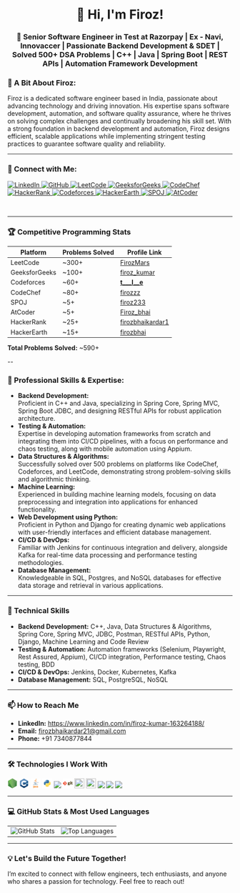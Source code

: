<h1 align="center">👋 Hi, I'm Firoz!</h1>
<h3 align="center">
  🚀 Senior Software Engineer in Test at Razorpay | Ex - Navi, Innovaccer  
  | Passionate Backend Development & SDET | Solved 500+ DSA Problems  
  | C++ | Java | Spring Boot | REST APIs | Automation Framework Development  
</h3>

### 🌟 A Bit About Firoz:
Firoz is a dedicated software engineer based in India, passionate about advancing technology and driving innovation. His expertise spans software development, automation, and software quality assurance, where he thrives on solving complex challenges and continually broadening his skill set. With a strong foundation in backend development and automation, Firoz designs efficient, scalable applications while implementing stringent testing practices to guarantee software quality and reliability.

---

### 🔗 Connect with Me:
<p align="left">
  <a href="https://www.linkedin.com/in/firoz-kumar-163264188/" title="LinkedIn">
    <img alt="LinkedIn" width="30" src="https://cdn.jsdelivr.net/npm/simple-icons@v3/icons/linkedin.svg" />
  </a>
  <a href="https://github.com/Firoz-Thakur" title="GitHub">
    <img alt="GitHub" width="30" src="https://cdn.jsdelivr.net/npm/simple-icons@v3/icons/github.svg" />
  </a>
  <a href="https://leetcode.com/u/FirozMars/" title="LeetCode">
    <img alt="LeetCode" width="30" src="https://cdn.jsdelivr.net/npm/simple-icons@v3/icons/leetcode.svg" />
  </a>
  <a href="https://www.geeksforgeeks.org/user/firoz_kumar/" title="GeeksforGeeks">
    <img alt="GeeksforGeeks" width="30" src="https://cdn.jsdelivr.net/npm/simple-icons@v3/icons/geeksforgeeks.svg" />
  </a>
  <a href="https://www.codechef.com/users/firozzz" title="CodeChef">
    <img alt="CodeChef" width="30" src="https://cdn.jsdelivr.net/npm/simple-icons@v3/icons/codechef.svg" />
  </a>
  <a href="https://www.hackerrank.com/firozbhaikardar1" title="HackerRank">
    <img alt="HackerRank" width="30" src="https://cdn.jsdelivr.net/npm/simple-icons@v3/icons/hackerrank.svg" />
  </a>
  <a href="https://codeforces.com/profile/__t___l__e__" title="Codeforces">
    <img alt="Codeforces" width="30" src="https://cdn.jsdelivr.net/npm/simple-icons@v3/icons/codeforces.svg" />
  </a>
  <a href="https://www.hackerearth.com/@firozbhai/" title="HackerEarth">
    <img alt="HackerEarth" width="30" src="https://cdn.jsdelivr.net/npm/simple-icons@v3/icons/hackerearth.svg" />
  </a>
  <a href="https://www.spoj.com/users/firoz233/" title="SPOJ">
    <img alt="SPOJ" width="30" src="https://cdn.jsdelivr.net/npm/simple-icons@v3/icons/spoj.svg" />
  </a>
  <a href="https://atcoder.jp/users/Firoz_bhai" title="AtCoder">
    <img alt="AtCoder" width="30" src="https://cdn.jsdelivr.net/npm/simple-icons@v3/icons/atcoder.svg" />
  </a>
</p>
<br clear="left"/>

---

### 🏆 Competitive Programming Stats

| Platform       | Problems Solved | Profile Link                                         |
|----------------|-----------------|------------------------------------------------------|
| LeetCode       | ~300+           | [FirozMars](https://leetcode.com/u/FirozMars/)       |
| GeeksforGeeks  | ~100+           | [firoz_kumar](https://www.geeksforgeeks.org/user/firoz_kumar/) |
| Codeforces     | ~60+            | [__t___l__e__](https://codeforces.com/profile/__t___l__e__) |
| CodeChef       | ~80+            | [firozzz](https://www.codechef.com/users/firozzz)     |
| SPOJ           | ~5+             | [firoz233](https://www.spoj.com/users/firoz233/)      |
| AtCoder        | ~5+             | [Firoz_bhai](https://atcoder.jp/users/Firoz_bhai)     |
| HackerRank     | ~25+            | [firozbhaikardar1](https://www.hackerrank.com/firozbhaikardar1) |
| HackerEarth    | ~15+            | [firozbhai](https://www.hackerearth.com/@firozbhai/)  |

**Total Problems Solved:** ~590+

--

### 🧠 Professional Skills & Expertise:

- **Backend Development:**  
  Proficient in C++ and Java, specializing in Spring Core, Spring MVC, Spring Boot JDBC, and designing RESTful APIs for robust application architecture.
- **Testing & Automation:**  
  Expertise in developing automation frameworks from scratch and integrating them into CI/CD pipelines, with a focus on performance and chaos testing, along with mobile automation using Appium.
- **Data Structures & Algorithms:**  
  Successfully solved over 500 problems on platforms like CodeChef, Codeforces, and LeetCode, demonstrating strong problem-solving skills and algorithmic thinking.
- **Machine Learning:**  
  Experienced in building machine learning models, focusing on data preprocessing and integration into applications for enhanced functionality.
- **Web Development using Python:**  
  Proficient in Python and Django for creating dynamic web applications with user-friendly interfaces and efficient database management.
- **CI/CD & DevOps:**  
  Familiar with Jenkins for continuous integration and delivery, alongside Kafka for real-time data processing and performance testing methodologies.
- **Database Management:**  
  Knowledgeable in SQL, Postgres, and NoSQL databases for effective data storage and retrieval in various applications.

---

### 🧠 Technical Skills

- **Backend Development:** C++, Java, Data Structures & Algorithms, Spring Core, Spring MVC, JDBC, Postman, RESTful APIs, Python, Django, Machine Learning and Code Review  
- **Testing & Automation:** Automation frameworks (Selenium, Playwright, Rest Assured, Appium), CI/CD integration, Performance testing, Chaos testing, BDD  
- **CI/CD & DevOps:** Jenkins, Docker, Kubernetes, Kafka  
- **Database Management:** SQL, PostgreSQL, NoSQL

---

### 📫 How to Reach Me

- **LinkedIn:** https://www.linkedin.com/in/firoz-kumar-163264188/  
- **Email:** firozbhaikardar21@gmail.com  
- **Phone:** +91 7340877844

---

### 🛠️ Technologies I Work With

<code><img height="22" src="https://raw.githubusercontent.com/github/explore/80688e429a7d4ef2fca1e82350fe8e3517d3494d/topics/nodejs/nodejs.png"></code>
<code><img height="22" src="https://raw.githubusercontent.com/github/explore/80688e429a7d4ef2fca1e82350fe8e3517d3494d/topics/cpp/cpp.png"></code>
<code><img height="22" src="https://raw.githubusercontent.com/github/explore/80688e429a7d4ef2fca1e82350fe8e3517d3494d/topics/java/java.png"></code>
<code><img height="22" src="https://raw.githubusercontent.com/github/explore/80688e429a7d4ef2fca1e82350fe8e3517d3494d/topics/python/python.png"></code>
<code><img height="22" src="https://raw.githubusercontent.com/github/explore/80688e429a7d4ef2fca1e82350fe8e3517d3494d/topics/postgres/postgres.png"></code>
<code><img height="22" src="https://raw.githubusercontent.com/github/explore/80688e429a7d4ef2fca1e82350fe8e3517d3494d/topics/git/git.png"></code>
<code><img height="22" src="https://upload.wikimedia.org/wikipedia/commons/d/d2/Apache_Kafka_logo.svg" width="22px"></code>
<code><img height="22" src="https://upload.wikimedia.org/wikipedia/commons/4/47/Jenkins_logo.svg" width="22px"></code>
<code><img height="22" src="https://www.sonarqube.org/images/sonar-logo.svg"></code>
<code><img height="22" src="https://www.selenium.dev/images/selenium_logo_square_green.png"></code>
<code><img height="22" src="https://rest-assured.io/images/logo.png"></code>

---

### 💻 GitHub Stats & Most Used Languages

<table>
  <tr>
    <td><img src="https://github-readme-stats.vercel.app/api?username=Firoz-Thakur&include_all_commits=true&theme=radical" width="350" alt="GitHub Stats"/></td>
    <td><img src="https://github-readme-stats.vercel.app/api/top-langs/?username=Firoz-Thakur&layout=compact&theme=radical" width="260" alt="Top Languages"/></td>
  </tr>
</table>

---

### 💡 Let's Build the Future Together!

I’m excited to connect with fellow engineers, tech enthusiasts, and anyone who shares a passion for technology. Feel free to reach out!
